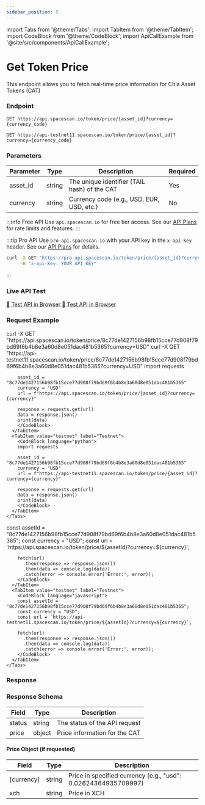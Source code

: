 ```yaml
---
sidebar_position: 5
---
```

import Tabs from '@theme/Tabs';
import TabItem from '@theme/TabItem';
import CodeBlock from '@theme/CodeBlock';
import ApiCallExample from '@site/src/components/ApiCallExample';

# Get Token Price

This endpoint allows you to fetch real-time price information for Chia Asset Tokens (CAT)

### Endpoint

<Tabs>
  <TabItem value="mainnet" label="Mainnet">

```
GET https://api.spacescan.io/token/price/{asset_id}?currency={currency_code}
```

  </TabItem>
  <TabItem value="testnet" label="Testnet">

```
GET https://api-testnet11.spacescan.io/token/price/{asset_id}?currency={currency_code}
```

  </TabItem>
</Tabs>

### Parameters

| Parameter     | Type   | Description                                     | Required |
|--------------|--------|-------------------------------------------------|----------|
| asset_id     | string | The unique identifier (TAIL hash) of the CAT    | Yes      |
| currency     | string | Currency code (e.g., USD, EUR, USD, etc.)       | No       |

:::info Free API
Use `api.spacescan.io` for free tier access. See our [API Plans](https://spacescan.io/apis#plans) for rate limits and features.
:::

:::tip Pro API
Use `pro-api.spacescan.io` with your API key in the `x-api-key` header. See our [API Plans](https://spacescan.io/apis#plans) for details.

```bash
curl -X GET "https://pro-api.spacescan.io/token/price/{asset_id}?currency=USD" \
     -H "x-api-key: YOUR_API_KEY"
```
:::

### Live API Test

<Tabs>
  <TabItem value="mainnet" label="Mainnet">
    <a href="https://api.spacescan.io/token/price/8c77de1427156b98fb15cce77d908f79bd69f6b4b8e3a60d8e051dac481b5365?currency=USD" target="_blank" rel="noopener noreferrer" className="api-test-button">
      🚀 Test API in Browser
    </a>
  </TabItem>
  <TabItem value="testnet" label="Testnet">
    <a href="https://api-testnet11.spacescan.io/token/price/8c77de1427156b98fb15cce77d908f79bd69f6b4b8e3a60d8e051dac481b5365?currency=USD" target="_blank" rel="noopener noreferrer" className="api-test-button">
      🚀 Test API in Browser
    </a>
  </TabItem>
</Tabs>

### Request Example

<Tabs>
  <TabItem value="curl" label="cURL">
    <Tabs>
      <TabItem value="mainnet" label="Mainnet">
        <CodeBlock language="bash">
        curl -X GET "https://api.spacescan.io/token/price/8c77de1427156b98fb15cce77d908f79bd69f6b4b8e3a60d8e051dac481b5365?currency=USD"
        </CodeBlock>
      </TabItem>
      <TabItem value="testnet" label="Testnet">
        <CodeBlock language="bash">
        curl -X GET "https://api-testnet11.spacescan.io/token/price/8c77de1427156b98fb15cce77d908f79bd69f6b4b8e3a60d8e051dac481b5365?currency=USD"
        </CodeBlock>
      </TabItem>
    </Tabs>
  </TabItem>
  <TabItem value="python" label="Python">
    <Tabs>
      <TabItem value="mainnet" label="Mainnet">
        <CodeBlock language="python">
        import requests

        asset_id = "8c77de1427156b98fb15cce77d908f79bd69f6b4b8e3a60d8e051dac481b5365"
        currency = "USD"
        url = f"https://api.spacescan.io/token/price/{asset_id}?currency={currency}"

        response = requests.get(url)
        data = response.json()
        print(data)
        </CodeBlock>
      </TabItem>
      <TabItem value="testnet" label="Testnet">
        <CodeBlock language="python">
        import requests

        asset_id = "8c77de1427156b98fb15cce77d908f79bd69f6b4b8e3a60d8e051dac481b5365"
        currency = "USD"
        url = f"https://api-testnet11.spacescan.io/token/price/{asset_id}?currency={currency}"

        response = requests.get(url)
        data = response.json()
        print(data)
        </CodeBlock>
      </TabItem>
    </Tabs>
  </TabItem>
  <TabItem value="javascript" label="JavaScript">
    <Tabs>
      <TabItem value="mainnet" label="Mainnet">
        <CodeBlock language="javascript">
        const assetId = "8c77de1427156b98fb15cce77d908f79bd69f6b4b8e3a60d8e051dac481b5365";
        const currency = "USD";
        const url = `https://api.spacescan.io/token/price/${assetId}?currency=${currency}`;

        fetch(url)
          .then(response => response.json())
          .then(data => console.log(data))
          .catch(error => console.error('Error:', error));
        </CodeBlock>
      </TabItem>
      <TabItem value="testnet" label="Testnet">
        <CodeBlock language="javascript">
        const assetId = "8c77de1427156b98fb15cce77d908f79bd69f6b4b8e3a60d8e051dac481b5365";
        const currency = "USD";
        const url = `https://api-testnet11.spacescan.io/token/price/${assetId}?currency=${currency}`;

        fetch(url)
          .then(response => response.json())
          .then(data => console.log(data))
          .catch(error => console.error('Error:', error));
        </CodeBlock>
      </TabItem>
    </Tabs>
  </TabItem>
</Tabs>

### Response

<ApiCallExample endpoint="https://api.spacescan.io/token/price/8c77de1427156b98fb15cce77d908f79bd69f6b4b8e3a60d8e051dac481b5365?currency=USD" />

### Response Schema

| Field         | Type    | Description                                           |
|--------------|---------|-------------------------------------------------------|
| status       | string  | The status of the API request                         |
| price        | object  | Price information for the CAT                         |

#### Price Object (if requested)

| Field | Type | Description |
|-------|------|-------------|
| [currency] | string | Price in specified currency (e.g., "usd": 0.02624364935709997) |
| xch | string | Price in XCH |
